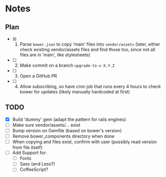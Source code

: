 # Notes

## Plan

- [x] 1. Parse `bower.json` to copy 'main' files into `vendor/assets`
   (later, either check existing vendor/assets files and find those too, since
    not all files are in 'main', like stylesheets)

- [ ] 2. Make commit on a branch `upgrade-to-v-X.Y.Z`

- [ ] 3. Open a GitHub PR

- [ ] 4. Allow subscribing, so have cron job that runs every 4 hours to check bower
   for updates (likely manually hardcoded at first)

## TODO
- [x] Build 'dummy' gem (adapt the pattern for rails engines)
- [ ] Make sure vendor/assets/... exist
- [ ] Bump version on Gemfile (based on bower's version)
- [ ] Remove bower_components directory when done
- [ ] When copying and files exist, confirm with user (possibly read version from
  file itself)
- [ ] Add Support for:
  - [ ] Fonts
  - [ ] Sass (and Less?)
  - [ ] CoffeeScript?
